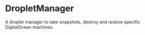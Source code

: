 # DropletManager
A droplet manager to take snapshots, destroy and restore specific DigitalOcean machines.
